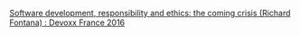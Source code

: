 [Software development, responsibility and ethics: the coming crisis (Richard Fontana) : Devoxx France 2016](https://www.youtube.com/watch?v=___k3hCQHEU&index=10&list=PLTbQvx84FrAS5clN9i8_LFUQxcMY7qXAO)

